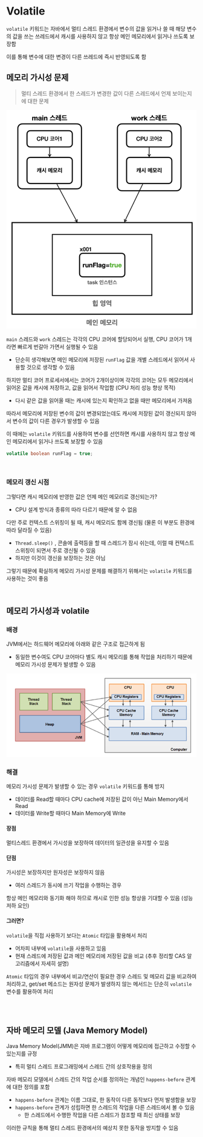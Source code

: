 # Volatile
`volatile` 키워드는 자바에서 멀티 스레드 환경에서 변수의 값을 읽거나 쓸 때 해당 변수의 값을 쓰는 쓰레드에서 캐시를 사용하지 않고 항상 메인 메모리에서 읽거나 쓰도록 보장함 

이를 통해 변수에 대한 변경이 다른 쓰레드에 즉시 반영되도록 함

## 메모리 가시성 문제

>  멀티 스레드 환경에서 한 스레드가 변경한 값이 다른 스레드에서 언제 보이는지에 대한 문제

![mem-visiblity](./assets/mem-visibility.png)

`main` 스레드와 `work` 스레드는 각각의 CPU 코어에 할당되어서 실행, CPU 코어가 1개라면 빠르게 번갈아 가면서 실행될 수 있음
- 단순히 생각해보면 메인 메모리에 저장된 `runFlag` 값을 개별 스레드에서 읽어서 사용할 것으로 생각할 수 있음

하지만 멀티 코어 프로세서에서는 코어가 2개이상이며 각각의 코어는 모두 메모리에서 읽어온 값을 캐시에 저장하고, 값을 읽어서 작업함 (CPU 처리 성능 향상 목적)
- 다시 같은 값을 읽어올 때는 캐시에 있는지 확인하고 없을 때만 메모리에서 가져옴

따라서 메모리에 저장된 변수의 값이 변경되었는데도 캐시에 저장된 값이 갱신되지 않아서 변수의 값이 다른 경우가 발생할 수 있음

이 때에는 `volatile` 키워드를 사용하여 변수를 선언하면 캐시를 사용하지 않고 항상 메인 메모리에서 읽거나 쓰도록 보장할 수 있음

```java
volatile boolean runFlag = true;
```

<br>

### 메모리 갱신 시점
그렇다면 캐시 메모리에 반영한 값은 언제 메인 메모리로 갱신되는가?
- CPU 설계 방식과 종류의 따라 다르기 때문에 알 수 없음

다만 주로 컨텍스트 스위칭이 될 때, 캐시 메모리도 함께 갱신됨 (물론 이 부분도 환경에 따라 달라질 수 있음)
- `Thread.sleep()` , 콘솔에 출력등을 할 때 스레드가 잠시 쉬는데, 이럴 때 컨텍스트 스위칭이 되면서 주로 갱신될 수 있음
- 하지만 이것이 갱신을 보장하는 것은 아님

그렇기 때문에 확실하게 메모리 가시성 문제를 해결하기 위해서는 `volatile` 키워드를 사용하는 것이 좋음


<br>

## 메모리 가시성과 volatile

### 배경
JVM에서는 하드웨어 메모리에 아래와 같은 구조로 접근하게 됨
- 동일한 변수여도 CPU 코어마다 별도 캐시 메모리를 통해 작업을 처리하기 때문에 메모리 가시성 문제가 발생할 수 있음

![jvm-hw-memory](./assets/jvm-hw-memory.png)

### 해결
메모리 가시성 문제가 발생할 수 있는 경우 `volatile` 키워드를 통해 방지
- 데이터를 Read할 때마다 CPU cache에 저장된 값이 아닌 Main Memory에서 Read
- 데이터를 Write할 때마다 Main Memory에 Write

#### 장점
멀티스레드 환경에서 가시성을 보장하여 데이터의 일관성을 유지할 수 있음

#### 단점
가시성은 보장하지만 원자성은 보장하지 않음
- 여러 스레드가 동시에 쓰기 작업을 수행하는 경우

항상 메인 메모리와 동기화 해야 하므로 캐시로 인한 성능 항상을 기대할 수 있음 (성능 저하 요인)

#### 그러면?
`volatile`을 직접 사용하기 보다는 `Atomic` 타입을 활용해서 처리
- 어차피 내부에 `volatile`을 사용하고 있음
- 현재 스레드에 저장된 값과 메인 메모리에 저장된 값을 비교 (추후 정리할 CAS 알고리즘에서 자세히 설명)

`Atomic` 타입의 경우 내부에서 비교/연산이 필요한 경우 스레드 및 메모리 값을 비교하여 처리하고, get/set 메소드는 원자성 문제가 발생하지 않는 메서드는 단순히 `volatile` 변수를 활용하여 처리

<br><br>

## 자바 메모리 모델 (Java Memory Model)
Java Memory Model(JMM)은 자바 프로그램이 어떻게 메모리에 접근하고 수정할 수 있는지를 규정
- 특히 멀티 스레드 프로그래밍에서 스레드 간의 상호작용을 정의

자바 메모리 모델에서 스레드 간의 작업 순서를 정의하는 개념인 `happens-before` 관계에 대한 정의를 포함

- `happens-before` 관계는 이름 그대로, 한 동작이 다른 동작보다 먼저 발생함을 보장
- `happens-before` 관계가 성립하면 한 스레드의 작업을 다른 스레드에서 볼 수 있음
  - 한 스레드에서 수행한 작업을 다른 스레드가 참조할 때 최신 상태를 보장

이러한 규칙을 통해 멀티 스레드 환경에서의 예상치 못한 동작을 방지할 수 있음